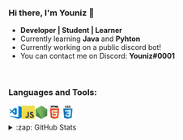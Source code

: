 ### **Hi there, I'm Youniz 👋**

- **Developer | Student | Learner**
- Currently learning **Java** and **Pyhton**
- Currently working on a public discord bot!
- You can contact me on Discord: **Youniz#0001**

<br />

### Languages and Tools:

<img align="left" alt="Visual Studio Code" width="26px" src="https://raw.githubusercontent.com/github/explore/80688e429a7d4ef2fca1e82350fe8e3517d3494d/topics/visual-studio-code/visual-studio-code.png" />
<img align="left" alt="JavaScript" width="26px" src="https://raw.githubusercontent.com/github/explore/80688e429a7d4ef2fca1e82350fe8e3517d3494d/topics/javascript/javascript.png" />
<img align="left" alt="Node.js" width="26px" src="https://raw.githubusercontent.com/github/explore/80688e429a7d4ef2fca1e82350fe8e3517d3494d/topics/nodejs/nodejs.png" />
<img align="left" alt="HTML5" width="26px" src="https://raw.githubusercontent.com/github/explore/80688e429a7d4ef2fca1e82350fe8e3517d3494d/topics/html/html.png" />
<img align="left" alt="CSS3" width="26px" src="https://raw.githubusercontent.com/github/explore/80688e429a7d4ef2fca1e82350fe8e3517d3494d/topics/css/css.png" />

<br />
<br />

<details>
  <summary>:zap: GitHub Stats</summary>

  <img align="left" alt="Youniz's GitHub Stats" src="https://github-readme-stats.vercel.app/api?username=Youniz&&show_icons=true&title_color=007FFF&icon_color=007FFF&text_color=000000&bg_color=fffff&hide_border=true" />

</details>
